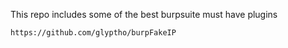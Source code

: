 This repo includes some of the best burpsuite must have plugins
```
https://github.com/glyptho/burpFakeIP
```

